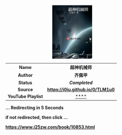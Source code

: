 <meta charset="UTF-8">
<meta name="viewport" content="width=device-width, initial-scale=1.0">
<meta http-equiv="refresh" content="5;url=https://www.i25zw.com/book/10853.html">

<div style='margin: auto; width: 85%; padding: 10px;'>

<img src="cover.jpeg" style='display: block; margin: auto; width: 30%;'>

| | |
| :---: | :---: |
| **Name** | **超神机械师** |
| **Author** | **齐佩甲** |
| **Status** | ***Completed*** |
| **Source** | **https://i0iu.github.io/0/TLM1u0** |
| **YouTube Playlist** | [****](https://www.youtube.com/playlist?list=) |

**... Redirecting in 5 Seconds**

**if not redirected, then click ...**

**https://www.i25zw.com/book/10853.html**

</div>
